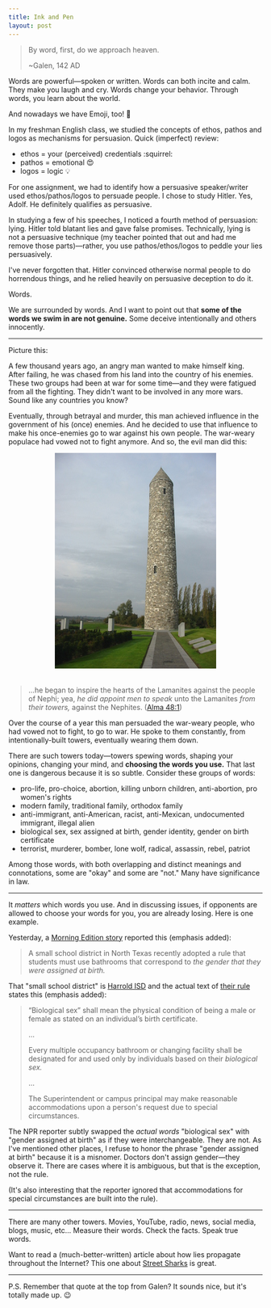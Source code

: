 ```yaml
---
title: Ink and Pen
layout: post
---
```


> By word, first, do we approach heaven.
>
> ~Galen, 142 AD

Words are powerful&mdash;spoken or written.  Words can both incite and calm.  They make you laugh and cry.  Words change your behavior.  Through words, you learn about the world.

And nowadays we have Emoji, too! :tada:

In my freshman English class, we studied the concepts of ethos, pathos and logos as mechanisms for persuasion.  Quick (imperfect) review:

- ethos = your (perceived) credentials :squirrel:
- pathos = emotional :heart_eyes:
- logos = logic :bulb:

For one assignment, we had to identify how a persuasive speaker/writer used ethos/pathos/logos to persuade people.  I chose to study Hitler.  Yes, Adolf.  He definitely qualifies as persuasive.

In studying a few of his speeches, I noticed a fourth method of persuasion: lying.  Hitler told blatant lies and gave false promises.  Technically, lying is not a persuasive technique (my teacher pointed that out and had me remove those parts)&mdash;rather, you use pathos/ethos/logos to peddle your lies persuasively.

I've never forgotten that.  Hitler convinced otherwise normal people to do horrendous things, and he relied heavily on persuasive deception to do it.

Words.

We are surrounded by words.  And I want to point out that **some of the words we swim in are not genuine.**  Some deceive intentionally and others innocently.

---

Picture this:

A few thousand years ago, an angry man wanted to make himself king.  After failing, he was chased from his land into the country of his enemies.  These two groups had been at war for some time&mdash;and they were fatigued from all the fighting.  They didn't want to be involved in any more wars.  Sound like any countries you know?

Eventually, through betrayal and murder, this man achieved influence in the government of his (once) enemies.  And he decided to use that influence to make his once-enemies go to war against his own people.  The war-weary populace had vowed not to fight anymore.  And so, the evil man did this:

<div style="text-align: center;"><img src="/images/pen/smalltower.jpg"></div>

<br/>

> ...he began to inspire the hearts of the Lamanites against the people of Nephi; yea, *he did appoint men to speak* unto the Lamanites *from their towers,* against the Nephites.  ([Alma 48:1](https://www.lds.org/scriptures/bofm/alma/48.1))

Over the course of a year this man persuaded the war-weary people, who had vowed not to fight, to go to war.  He spoke to them constantly, from intentionally-built towers, eventually wearing them down.

There are such towers today&mdash;towers spewing words, shaping your opinions, changing your mind, and **choosing the words you use.**  That last one is dangerous because it is so subtle.  Consider these groups of words:

- pro-life, pro-choice, abortion, killing unborn children, anti-abortion, pro women's rights
- modern family, traditional family, orthodox family
- anti-immigrant, anti-American, racist, anti-Mexican, undocumented immigrant, illegal alien
- biological sex, sex assigned at birth, gender identity, gender on birth certificate
- terrorist, murderer, bomber, lone wolf, radical, assassin, rebel, patriot

Among those words, with both overlapping and distinct meanings and connotations, some are "okay" and some are "not."  Many have significance in law.

---

It *matters* which words you use.  And in discussing issues, if opponents are allowed to choose your words for you, you are already losing.  Here is one example.

Yesterday, a [Morning Edition story](http://www.npr.org/2016/05/26/479561231/11-states-sue-u-s-government-over-transgender-policies) reported this (emphasis added):

> A small school district in North Texas recently adopted a rule that students must use bathrooms that correspond to *the gender that they were assigned at birth.*

That "small school district" is [Harrold ISD](http://www.harroldisd.net/) and the actual text of [their rule](http://www.harroldisd.net/vimages/shared/vnews/stories/57461502ec150/CK%28LOCAL%29.pdf) states this (emphasis added):

> “Biological sex” shall mean the physical condition of being a male or female as stated on an individual’s birth certificate.
>
> ...
>
> Every multiple occupancy bathroom or changing facility shall be designated for and used only by individuals based on their *biological sex.*
>
> ...
>
> The Superintendent or campus principal may make reasonable accommodations upon a person's request due to special circumstances.

The NPR reporter subtly swapped the *actual words* "biological sex" with "gender assigned at birth" as if they were interchangeable.  They are not.  As I've mentioned other places, I refuse to honor the phrase "gender assigned at birth" because it is a misnomer.  Doctors don't assign gender&mdash;they observe it.  There are cases where it is ambiguous, but that is the exception, not the rule.

(It's also interesting that the reporter ignored that accommodations for special circumstances are built into the rule).

---

There are many other towers.  Movies, YouTube, radio, news, social media, blogs, music, etc...  Measure their words.  Check the facts.  Speak true words.

Want to read a (much-better-written) article about how lies propagate throughout the Internet?  This one about [Street Sharks](http://www.geek.com/news/how-i-used-lies-about-a-cartoon-to-prove-history-is-meaningless-on-the-internet-1656188/) is great.

---

P.S. Remember that quote at the top from Galen?  It sounds nice, but it's totally made up. :wink:
